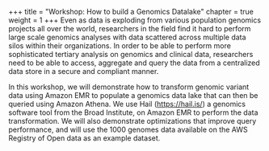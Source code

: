 +++
title = "Workshop: How to build a Genomics Datalake"
chapter = true
weight = 1
+++
Even as data is exploding from various population genomics projects all over the world, researchers in the field find it hard to perform large scale genomics analyses with data scattered across multiple data silos within their organizations. In order to be able to perform more sophisticated tertiary analysis on genomics and clinical data, researchers need to be able to access, aggregate and query the data from a centralized data store in a secure and compliant manner. 

In this workshop, we will demonstrate how to transform genomic variant data using Amazon EMR to populate a genomics data lake that can then be queried using Amazon Athena. We use Hail (https://hail.is/) a genomics software tool from the Broad Institute, on Amazon EMR to perform the data transformation. We will also demonstrate optimizations that improve query performance, and will use the 1000 genomes data available on the AWS Registry of Open data as an example dataset.
